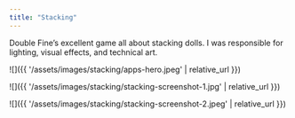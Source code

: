 ```yaml
---
title: "Stacking"
---
```


Double Fine’s excellent game all about stacking dolls.  I was responsible for lighting, visual effects, and technical art.

![]({{ '/assets/images/stacking/apps-hero.jpeg' | relative_url }})

![]({{ '/assets/images/stacking/stacking-screenshot-1.jpg' | relative_url }})

![]({{ '/assets/images/stacking/stacking-screenshot-2.jpeg' | relative_url }})
